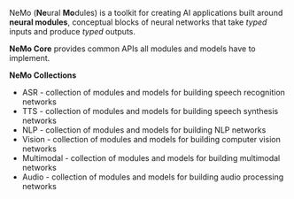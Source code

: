 NeMo (**Ne**ural **Mo**dules) is a toolkit for creating AI applications built around **neural modules**, conceptual blocks of neural networks that take *typed* inputs and produce *typed* outputs.

**NeMo Core** provides common APIs all modules and models have to implement.

**NeMo Collections**

* ASR - collection of modules and models for building speech recognition networks
* TTS - collection of modules and models for building speech synthesis networks
* NLP - collection of modules and models for building NLP networks
* Vision - collection of modules and models for building computer vision networks
* Multimodal - collection of modules and models for building multimodal networks
* Audio - collection of modules and models for building audio processing networks
